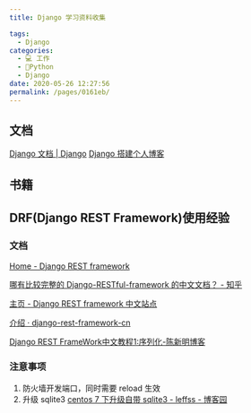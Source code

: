 ```yaml
---
title: Django 学习资料收集

tags: 
  - Django
categories: 
  - 💻 工作
  - 🐍Python
  - Django
date: 2020-05-26 12:27:56
permalink: /pages/0161eb/
---
```

## 文档
[Django 文档 | Django](https://docs.djangoproject.com/zh-hans/2.2/)
[Django 搭建个人博客](https://www.dusaiphoto.com/article/2/)

## 书籍

## DRF(Django REST Framework)使用经验

### 文档
[Home - Django REST framework](https://www.django-rest-framework.org/)

[哪有比较完整的 Django-RESTful-framework 的中文文档？ - 知乎](https://www.zhihu.com/question/29427828)

[主页 - Django REST framework 中文站点](https://q1mi.github.io/Django-REST-framework-documentation/)

[介绍 · django-rest-framework-cn](https://darkcooking.gitbooks.io/django-rest-framework-cn/content/)

[Django REST FrameWork中文教程1:序列化-陈新明博客](http://www.chenxm.cc/article/82.html)

### 注意事项

1. 防火墙开发端口，同时需要 reload 生效
2. 升级 sqlite3
  [centos 7 下升级自带 sqlite3 - leffss - 博客园](https://www.cnblogs.com/leffss/p/11555556.html)